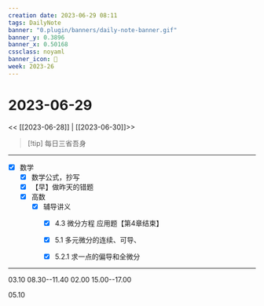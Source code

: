 ```yaml
---
creation date: 2023-06-29 08:11
tags: DailyNote
banner: "0.plugin/banners/daily-note-banner.gif"
banner_y: 0.3896
banner_x: 0.50168
cssclass: noyaml
banner_icon: 💌
week: 2023-26
---
```


# 2023-06-29

<< [[2023-06-28]] | [[2023-06-30]]>>


> [!tip] 每日三省吾身
> 

---

- [x] 数学
	- [x] 数学公式，抄写
	- [x] 【早】做昨天的错题
	- [x] 高数
		- [x] 辅导讲义
			- [x] 4.3 微分方程 应用题【第4章结束】
			- [x] 5.1 多元微分的连续、可导、
			- [x] 5.2.1 求一点的偏导和全微分


---

03.10 08.30--11.40
02.00 15.00--17.00

05.10